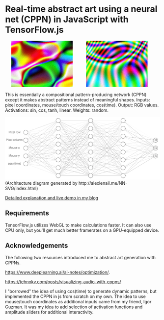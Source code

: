 # Real-time abstract art using a neural net (CPPN) in JavaScript with TensorFlow.js

<p float="left">
    <img src="https://raw.githubusercontent.com/ex-punctis/abstract-art-cppn/master/gif1.gif" hspace="20" >
    <img src="https://raw.githubusercontent.com/ex-punctis/abstract-art-cppn/master/gif2.gif" hspace="20" >
</p>

This is essentially a compositional pattern-producing network (CPPN) except it makes abstract patterns instead of meaningful shapes. Inputs: pixel coordinates, mouse/touch coordinates, cos(time). Output: RGB values. Activations: sin, cos, tanh, linear. Weights: random.

<img src="https://raw.githubusercontent.com/ex-punctis/abstract-art-cppn/master/architecture.png">
(Architecture diagram generated by http://alexlenail.me/NN-SVG/index.html)

[Detailed explanation and live demo in my blog](https://www.expunctis.com/2020/01/19/Abstract-art.html)

## Requirements

TensorFlow.js utilizes WebGL to make calculations faster. It can also use CPU only, but you'll get much better framerates on a GPU-equipped device.  

## Acknowledgements

The following two resources introduced me to abstract art generation with CPPNs. 

https://www.deeplearning.ai/ai-notes/optimization/. 

https://tehnokv.com/posts/visualizing-audio-with-cppns/

I "borrowed" the idea of using cos(time) to generate dynamic patterns, but implemented the CPPN in js from scratch on my own. The idea to use mouse/touch coordinates as additional inputs came from my friend, Igor Guzman. It was my idea to add selection of activation functions and amplitude sliders for additional interactivity.